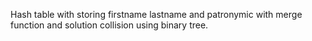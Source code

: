 Hash table with storing firstname lastname and patronymic with merge function and solution collision using binary tree.